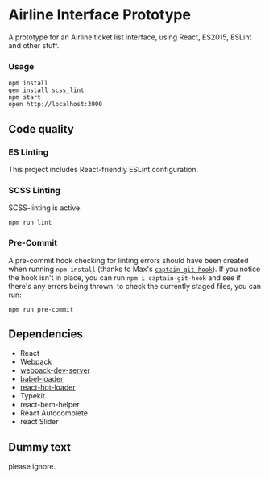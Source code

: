 Airline Interface Prototype
=====================

A prototype for an Airline ticket list interface, using React, ES2015, ESLint and other stuff.

### Usage

```
npm install
gem install scss_lint
npm start
open http://localhost:3000
```

## Code quality

### ES Linting

This project includes React-friendly ESLint configuration.

### SCSS Linting

SCSS-linting is active.

```
npm run lint
```

### Pre-Commit
A pre-commit hook checking for linting errors should have been created when running `npm install` (thanks to Max's [`captain-git-hook`](https://github.com/maxhoffmann/captain-git-hook)). If you notice the hook isn't in place, you can run `npm i captain-git-hook` and see if there's any errors being thrown.
to check the currently staged files, you can run:
```
npm run pre-commit
```

## Dependencies

* React
* Webpack
* [webpack-dev-server](https://github.com/webpack/webpack-dev-server)
* [babel-loader](https://github.com/babel/babel-loader)
* [react-hot-loader](https://github.com/gaearon/react-hot-loader)
* Typekit
* react-bem-helper
* React Autocomplete
* react Slider

## Dummy text
please ignore.
